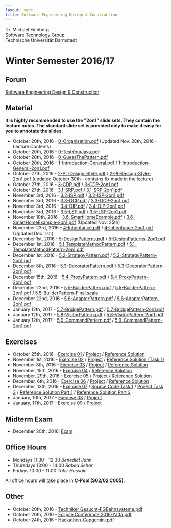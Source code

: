 ```yaml
---
layout: sedc
title: Software Engineering Design & Construction
---
```

Dr. Michael Eichberg  
Software Technology Group  
Technische Universität Darmstadt

# Winter Semester 2016/17

## Forum
[Software Engineering Design & Construction](https://www.fachschaft.informatik.tu-darmstadt.de/forum//viewforum.php?f=234)

## Material

**It is highly recommended to use the "2on1" slide sets. They contain the lecture notes. The standard slide set is provided only to make it easy for you to annotate the slides.**

 * October 20th, 2016 - [0-Organization.pdf](0-Organization.pdf) (Updated Nov. 28th, 2016 - Lecture Contents)
 * October 20th, 2016 - [0-TestYourJava.pdf](0-TestYourJava.pdf)  
 * October 20th, 2016 - [0-GuessThePattern.pdf](0-GuessThePattern.pdf)  
 * October 20th, 2016 - [1-Introduction-General.pdf](1-Introduction-General.pdf) /  [1-Introduction-General-2on1.pdf](1-Introduction-General-2on1.pdf)
 * October 27th, 2016 - [2-PL-Design-Style.pdf](2-PL-Design-Style.pdf) / [2-PL-Design-Style-2on1.pdf](2-PL-Design-Style-2on1.pdf) (updated October 30th - contains fix made in the lecture)  
 * October 27th, 2016 - [3-CDP.pdf](3-CDP.pdf) / [3-CDP-2on1.pdf](3-CDP-2on1.pdf)  
 * October 27th, 2016 - [3.1-SRP.pdf](3.1-SRP.pdf) / [3.1-SRP-2on1.pdf](3.1-SRP-2on1.pdf)
 * November 3rd, 2016 - [3.2-ISP.pdf](3.2-ISP.pdf) / [3.2-ISP-2on1.pdf](3.2-ISP-2on1.pdf)  
 * November 3rd, 2016 - [3.3-OCP.pdf](3.3-OCP.pdf) / [3.3-OCP-2on1.pdf](3.3-OCP-2on1.pdf)  
 * November 3rd, 2016 - [3.4-DIP.pdf](3.4-DIP.pdf) / [3.4-DIP-2on1.pdf](3.4-DIP-2on1.pdf)  
 * November 3rd, 2016 - [3.5-LSP.pdf](3.5-LSP.pdf) / [3.5-LSP-2on1.pdf](3.5-LSP-2on1.pdf)
 * November 10th, 2016 - [3.6-SmartHomeExample.pdf](3.6-SmartHomeExample.pdf) / [3.6-SmartHomeExample-2on1.pdf](3.6-SmartHomeExample-2on1.pdf) (Updated Nov. 25th)  
 * November 23rd, 2016 - [4-Inheritance.pdf](4-Inheritance.pdf) / [4-Inheritance-2on1.pdf](4-Inheritance-2on1.pdf) (Updated Dec. 1st.)
 * December 1st, 2016 - [5-DesignPatterns.pdf](5-DesignPatterns.pdf) / [5-DesignPatterns-2on1.pdf](5-DesignPatterns-2on1.pdf)
 * December 1st, 2016 - [5.1-TemplateMethodPattern.pdf](5.1-TemplateMethodPattern.pdf) / [5.1-TemplateMethodPattern-2on1.pdf](5.1-TemplateMethodPattern-2on1.pdf)
 * December 1st, 2016 - [5.2-StrategyPattern.pdf](5.2-StrategyPattern.pdf) / [5.2-StrategyPattern-2on1.pdf](5.2-StrategyPattern-2on1.pdf)
 * December 8th, 2016 - [5.3-DecoratorPattern.pdf](5.3-DecoratorPattern.pdf) / [5.3-DecoratorPattern-2on1.pdf](5.3-DecoratorPattern-2on1.pdf)
 * December 15th, 2016 - [5.4-ProxyPattern.pdf](5.4-ProxyPattern.pdf) / [5.4-ProxyPattern-2on1.pdf](5.4-ProxyPattern-2on1.pdf)
 * December 22nd, 2016 - [5.5-BuilderPattern.pdf](5.5-BuilderPattern.pdf) / [5.5-BuilderPattern-2on1.pdf](5.5-BuilderPattern-2on1.pdf) / [5.5-BuilderPattern-Final.scala](5.5-BuilderPattern-Final.scala)
 * December 22nd, 2016 - [5.6-AdapterPattern.pdf](5.6-AdapterPattern.pdf) / [5.6-AdapterPattern-2on1.pdf](5.6-AdapterPattern-2on1.pdf)
 * January 12th, 2017 - [5.7-BridgePattern.pdf](5.7-BridgePattern.pdf) / [5.7-BridgePattern-2on1.pdf](5.7-BridgePattern-2on1.pdf)
 * January 12th, 2017 - [5.8-VisitorPattern.pdf](5.8-VisitorPattern.pdf) / [5.8-VisitorPattern-2on1.pdf](5.8-VisitorPattern-2on1.pdf)
 * January 12th, 2017 - [5.9-CommandPattern.pdf](5.9-CommandPattern.pdf) / [5.9-CommandPattern-2on1.pdf](5.9-CommandPattern-2on1.pdf)


## Exercises
  * October 25th, 2016 - [Exercise 01](exercises/ex01/ex01.pdf) / [Project](exercises/ex01/ex01.zip) / [Reference Solution](exercises/ex01/ex01_solution.zip)
  * November 1st, 2016 - [Exercise 02](exercises/ex02/ex02.pdf) / [Project](exercises/ex02/ex02.zip) / [Reference Solution (Task 1)](exercises/ex02/ex02_solution_1.zip)
  * November 8th, 2016 - [Exercise 03](exercises/ex03/ex03.pdf) / [Project](exercises/ex03/ex03.zip) / [Reference Solution](exercises/ex03/ex03_solution.zip)
  * November, 15th, 2016 - [Exercise 04](exercises/ex04/ex04.pdf) / [Reference Solution](exercises/ex04/ex04_solution.pdf)
  * November, 29th, 2016 - [Exercise 05](exercises/ex05/ex05.pdf) / [Project](exercises/ex05/ex05.zip) / [Reference Solution](exercises/ex05/ex05_solution.zip)
  * December, 6th, 2016 - [Exercise 06](exercises/ex06/ex06.pdf) / [Project](exercises/ex06/ex06.zip) / [Reference Solution](exercises/ex06/ex06_solution.zip)
  * December, 13th, 2016 - [Exercise 07](exercises/ex07/ex07.pdf) / [Source Code Task 1](exercises/ex07/ex07_scala_library.zip) / [Project Task 3](exercises/ex07/ex07.zip) / [Reference Solution Part 1](exercises/ex07/ex07_solution.pdf) / [Reference Solution Part 2](exercises/ex07/ex07_solution.zip)
  * January, 10th, 2017 - [Exercise 08](exercises/ex08/ex08.pdf) / [Project](exercises/ex08/ex08.zip)
  * January, 17th, 2017 - [Exercise 09](exercises/ex09/ex09.pdf) / [Project](exercises/ex09/ex09.zip)

## Midterm Exam
  * December 20th, 2016: [Exam](midterm/exam.pdf)

## Office Hours

 * Mondays 11:30 - 12:30  *Benedict Jahn*
 * Thursdays 13:00 - 14:00 *Rabea Sehar*
 * Fridays 10:00 - 11:00  *Tahir Hussain*

All office hours will take place in **C-Pool (S02/02 C005)**.

## Other
 * October 20th, 2016 - [Techniker Gesucht-FGBahnsysteme.pdf](0-TechnikerGesucht-FGBahnsysteme.pptx)
 * October 20th, 2016 - [Eclipse Conference 2016-Yatta.pdf](0-EclipseConference2016-Yatta.pdf)  
 * October 24th, 2016 - [Hackathon-Capgemini.pdf](1-Hackathon-Capgemini.png)  
